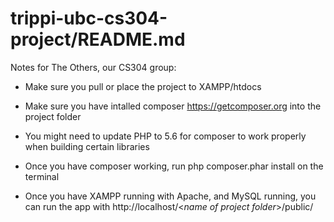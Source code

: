 #  trippi-ubc-cs304-project/README.md

Notes for The Others, our CS304 group:

- Make sure you pull or place the project to XAMPP/htdocs

- Make sure you have intalled composer https://getcomposer.org into the project folder

- You might need to update PHP to 5.6 for composer to work properly when building certain libraries

- Once you have composer working, run php composer.phar install on the terminal

- Once you have XAMPP running with Apache, and MySQL running, you can run the app with http://localhost/<*name of project folder*>/public/
